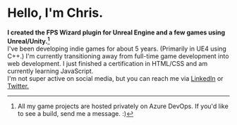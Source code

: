 # Hello, I'm Chris.
**I created the FPS Wizard plugin for Unreal Engine and a few games using Unreal/Unity.[^1]**
</br>I've been developing indie games for about 5 years. (Primarily in UE4 using C++.) I'm currently transitioning away from full-time game development into web development. I just finished a certification in HTML/CSS and am currently learning JavaScript.  
I'm not super active on social media, but you can reach me via [LinkedIn](https://www.linkedin.com/in/chris-simms-b288bab0/) or [Twitter.](https://twitter.com/cwsimms)

[^1]: All my game projects are hosted privately on Azure DevOps. If you'd like to see a build, send me a message. :)
